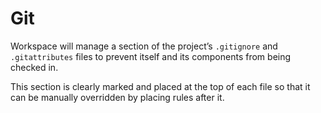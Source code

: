 <!--
 Git.md

 This source file is part of the Workspace open source project.
 https://github.com/SDGGiesbrecht/Workspace

 Copyright ©2017 Jeremy David Giesbrecht and the Workspace project contributors.

 Soli Deo gloria.

 Licensed under the Apache Licence, Version 2.0.
 See http://www.apache.org/licenses/LICENSE-2.0 for licence information.
 -->

# Git

Workspace will manage a section of the project’s `.gitignore` and `.gitattributes` files to prevent itself and its components from being checked in.

This section is clearly marked and placed at the top of each file so that it can be manually overridden by placing rules after it.
